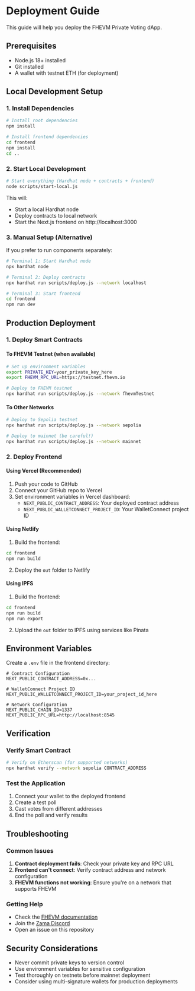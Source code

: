 # Deployment Guide

This guide will help you deploy the FHEVM Private Voting dApp.

## Prerequisites

- Node.js 18+ installed
- Git installed
- A wallet with testnet ETH (for deployment)

## Local Development Setup

### 1. Install Dependencies

```bash
# Install root dependencies
npm install

# Install frontend dependencies
cd frontend
npm install
cd ..
```

### 2. Start Local Development

```bash
# Start everything (Hardhat node + contracts + frontend)
node scripts/start-local.js
```

This will:
- Start a local Hardhat node
- Deploy contracts to local network
- Start the Next.js frontend on http://localhost:3000

### 3. Manual Setup (Alternative)

If you prefer to run components separately:

```bash
# Terminal 1: Start Hardhat node
npx hardhat node

# Terminal 2: Deploy contracts
npx hardhat run scripts/deploy.js --network localhost

# Terminal 3: Start frontend
cd frontend
npm run dev
```

## Production Deployment

### 1. Deploy Smart Contracts

#### To FHEVM Testnet (when available)

```bash
# Set up environment variables
export PRIVATE_KEY=your_private_key_here
export FHEVM_RPC_URL=https://testnet.fhevm.io

# Deploy to FHEVM testnet
npx hardhat run scripts/deploy.js --network fhevmTestnet
```

#### To Other Networks

```bash
# Deploy to Sepolia testnet
npx hardhat run scripts/deploy.js --network sepolia

# Deploy to mainnet (be careful!)
npx hardhat run scripts/deploy.js --network mainnet
```

### 2. Deploy Frontend

#### Using Vercel (Recommended)

1. Push your code to GitHub
2. Connect your GitHub repo to Vercel
3. Set environment variables in Vercel dashboard:
   - `NEXT_PUBLIC_CONTRACT_ADDRESS`: Your deployed contract address
   - `NEXT_PUBLIC_WALLETCONNECT_PROJECT_ID`: Your WalletConnect project ID

#### Using Netlify

1. Build the frontend:
```bash
cd frontend
npm run build
```

2. Deploy the `out` folder to Netlify

#### Using IPFS

1. Build the frontend:
```bash
cd frontend
npm run build
npm run export
```

2. Upload the `out` folder to IPFS using services like Pinata

## Environment Variables

Create a `.env` file in the frontend directory:

```env
# Contract Configuration
NEXT_PUBLIC_CONTRACT_ADDRESS=0x...

# WalletConnect Project ID
NEXT_PUBLIC_WALLETCONNECT_PROJECT_ID=your_project_id_here

# Network Configuration
NEXT_PUBLIC_CHAIN_ID=1337
NEXT_PUBLIC_RPC_URL=http://localhost:8545
```

## Verification

### Verify Smart Contract

```bash
# Verify on Etherscan (for supported networks)
npx hardhat verify --network sepolia CONTRACT_ADDRESS
```

### Test the Application

1. Connect your wallet to the deployed frontend
2. Create a test poll
3. Cast votes from different addresses
4. End the poll and verify results

## Troubleshooting

### Common Issues

1. **Contract deployment fails**: Check your private key and RPC URL
2. **Frontend can't connect**: Verify contract address and network configuration
3. **FHEVM functions not working**: Ensure you're on a network that supports FHEVM

### Getting Help

- Check the [FHEVM documentation](https://docs.zama.ai/fhevm)
- Join the [Zama Discord](https://discord.gg/zama)
- Open an issue on this repository

## Security Considerations

- Never commit private keys to version control
- Use environment variables for sensitive configuration
- Test thoroughly on testnets before mainnet deployment
- Consider using multi-signature wallets for production deployments
